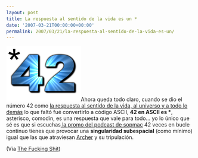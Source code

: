 ```yaml
---
layout: post
title: La respuesta al sentido de la vida es un *
date: '2007-03-21T00:00:00+00:00'
permalink: 2007/03/21/la-respuesta-al-sentido-de-la-vida-es-un/
---
```

<img src="/assets/42.thumbnail.png" width="200" height="150" alt="42 es asterisco en ascii" class="derecha" />Ahora queda todo claro, cuando se dio el número 42 como <a href="http://es.wikipedia.org/wiki/El_sentido_de_la_vida%2C_el_universo_y_todo_lo_dem%C3%A1s">la respuesta al sentido de la vida, al universo y a todo lo demás</a> lo que faltó fué convertirlo a código ASCII, <strong>42 en ASCII es *</strong>, asterisco, comodín, es una respuesta que vale para todo... yo lo único que sé es que si escuchas<a href="http://sopmacsl.com/?p=785"> la promo del podcast de sopmac</a> 42 veces en bucle continuo tienes que provocar una <strong>singularidad subespacial</strong> (como mínimo) igual que las que atraviesan <a href="http://es.wikipedia.org/wiki/Jonathan_Archer">Archer</a> y su tripulación.

(Vía <a href="http://www.thefuckingshit.org/?p=615">The Fucking Shit</a>)
